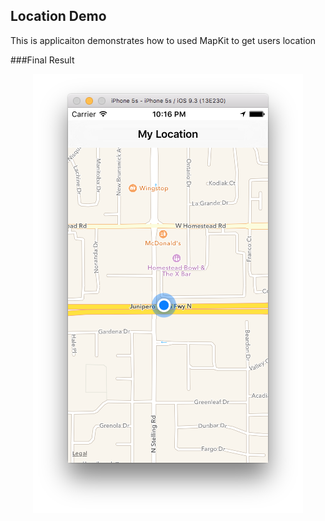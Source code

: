 Location Demo
---------------------
This is applicaiton demonstrates how to used MapKit to get users location

###Final Result
<p align="center">
  <img src="https://github.com/kioko/swift-code-snippets/blob/master/LocationDemo/artwork/LocationDemo.png?raw=true" alt="Final Result"/>
</p>
